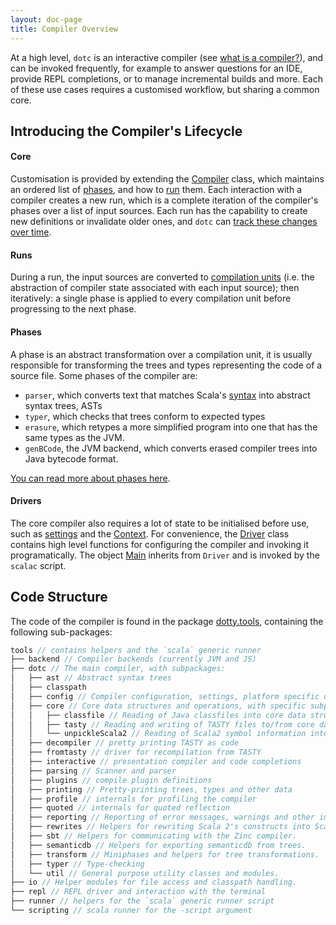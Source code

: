 ```yaml
---
layout: doc-page
title: Compiler Overview
---
```


At a high level, `dotc` is an interactive compiler (see [what is a compiler?](../index.md#what-is-a-compiler)),
and can be invoked frequently, for example to answer questions for an IDE, provide REPL completions,
or to manage incremental builds and more. Each of these use cases requires a customised
workflow, but sharing a common core.

## Introducing the Compiler's Lifecycle

#### Core
Customisation is provided by extending the [Compiler] class, which maintains an ordered
list of [phases][Phases], and how to [run][Run] them. Each interaction with a compiler
creates a new run, which is a complete iteration of the compiler's phases over a list
of input sources. Each run has the capability to create new definitions or
invalidate older ones, and `dotc` can [track these changes over time](../architecture/time.md).

#### Runs
During a run, the input sources are converted to [compilation units][CompilationUnit] (i.e. the abstraction of
compiler state associated with each input source); then iteratively: a single phase is applied to
every compilation unit before progressing to the next phase.

#### Phases
A phase is an abstract transformation over a compilation unit, it is usually responsible
for transforming the trees and types representing the code of a source file. Some phases of
the compiler are:
- `parser`, which converts text that matches Scala's
  [syntax] into abstract syntax trees, ASTs
- `typer`, which checks that trees conform to expected types
- `erasure`, which retypes a more simplified program into one that has the same types as the JVM.
- `genBCode`, the JVM backend, which converts erased compiler trees into Java bytecode format.

[You can read more about phases here](../architecture/phases.md#phase-categories).

#### Drivers

The core compiler also requires a lot of state to be initialised before use, such as [settings][ScalaSettings]
and the [Context](../architecture/context.md). For convenience, the [Driver] class contains high level functions for
configuring the compiler and invoking it programatically. The object [Main] inherits from `Driver`
and is invoked by the `scalac` script.

## Code Structure

The code of the compiler is found in the package [dotty.tools],
containing the following sub-packages:
```scala
tools // contains helpers and the `scala` generic runner
├── backend // Compiler backends (currently JVM and JS)
├── dotc // The main compiler, with subpackages:
│   ├── ast // Abstract syntax trees
│   ├── classpath
│   ├── config // Compiler configuration, settings, platform specific definitions.
│   ├── core // Core data structures and operations, with specific subpackages for:
│   │   ├── classfile // Reading of Java classfiles into core data structures
│   │   ├── tasty // Reading and writing of TASTY files to/from core data structures
│   │   └── unpickleScala2 // Reading of Scala2 symbol information into core data structures
│   ├── decompiler // pretty printing TASTY as code
│   ├── fromtasty // driver for recompilation from TASTY
│   ├── interactive // presentation compiler and code completions
│   ├── parsing // Scanner and parser
│   ├── plugins // compile plugin definitions
│   ├── printing // Pretty-printing trees, types and other data
│   ├── profile // internals for profiling the compiler
│   ├── quoted // internals for quoted reflection
│   ├── reporting // Reporting of error messages, warnings and other info.
│   ├── rewrites // Helpers for rewriting Scala 2's constructs into Scala 3's.
│   ├── sbt // Helpers for communicating with the Zinc compiler.
│   ├── semanticdb // Helpers for exporting semanticdb from trees.
│   ├── transform // Miniphases and helpers for tree transformations.
│   ├── typer // Type-checking
│   └── util // General purpose utility classes and modules.
├── io // Helper modules for file access and classpath handling.
├── repl // REPL driver and interaction with the terminal
├── runner // helpers for the `scala` generic runner script
└── scripting // scala runner for the -script argument
```


[Phases]: https://github.com/scala/scala3/blob/master/compiler/src/dotty/tools/dotc/core/Phases.scala
[CompilationUnit]: https://github.com/scala/scala3/blob/master/compiler/src/dotty/tools/dotc/CompilationUnit.scala

[dotty.tools]: https://github.com/scala/scala3/tree/master/compiler/src/dotty/tools
[ScalaSettings]: https://github.com/scala/scala3/blob/master/compiler/src/dotty/tools/dotc/config/ScalaSettings.scala
[syntax]: https://docs.scala-lang.org/scala3/reference/syntax.html
[Main]: https://github.com/scala/scala3/blob/master/compiler/src/dotty/tools/dotc/Main.scala
[Driver]: https://github.com/scala/scala3/blob/master/compiler/src/dotty/tools/dotc/Driver.scala
[Compiler]: https://github.com/scala/scala3/blob/master/compiler/src/dotty/tools/dotc/Compiler.scala
[Run]: https://github.com/scala/scala3/blob/master/compiler/src/dotty/tools/dotc/Run.scala